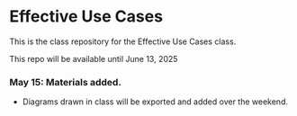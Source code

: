 # Effective Use Cases

This is the class repository for the Effective Use Cases class.

This repo will be available until June 13, 2025

### May 15: Materials added.
- Diagrams drawn in class will be exported and added over the weekend.
